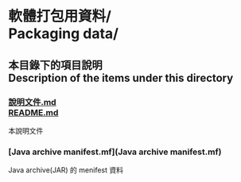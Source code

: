 # 軟體打包用資料/<br />Packaging data/

## 本目錄下的項目說明<br />Description of the items under this directory
### [說明文件.md<br />README.md](README.md)
本說明文件

### [Java archive manifest.mf](Java archive manifest.mf)
Java archive(JAR) 的 menifest 資料